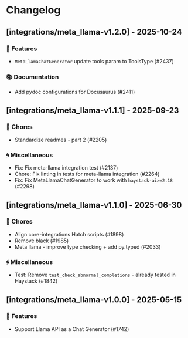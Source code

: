 # Changelog

## [integrations/meta_llama-v1.2.0] - 2025-10-24

### 🚀 Features

- `MetaLlamaChatGenerator` update tools param to ToolsType (#2437)

### 📚 Documentation

- Add pydoc configurations for Docusaurus (#2411)


## [integrations/meta_llama-v1.1.1] - 2025-09-23

### 🧹 Chores

- Standardize readmes - part 2 (#2205)

### 🌀 Miscellaneous

- Fix: Fix meta-llama integration test (#2137)
- Chore: Fix linting in tests for meta-llama integration (#2264)
- Fix: Fix MetaLlamaChatGenerator to work with `haystack-ai>=2.18` (#2298)

## [integrations/meta_llama-v1.1.0] - 2025-06-30

### 🧹 Chores

- Align core-integrations Hatch scripts (#1898)
- Remove black (#1985)
- Meta llama - improve type checking + add py.typed (#2033)

### 🌀 Miscellaneous

- Test: Remove `test_check_abnormal_completions` - already tested in Haystack (#1842)

## [integrations/meta_llama-v1.0.0] - 2025-05-15

### 🚀 Features

- Support Llama API as a Chat Generator (#1742)

<!-- generated by git-cliff -->
